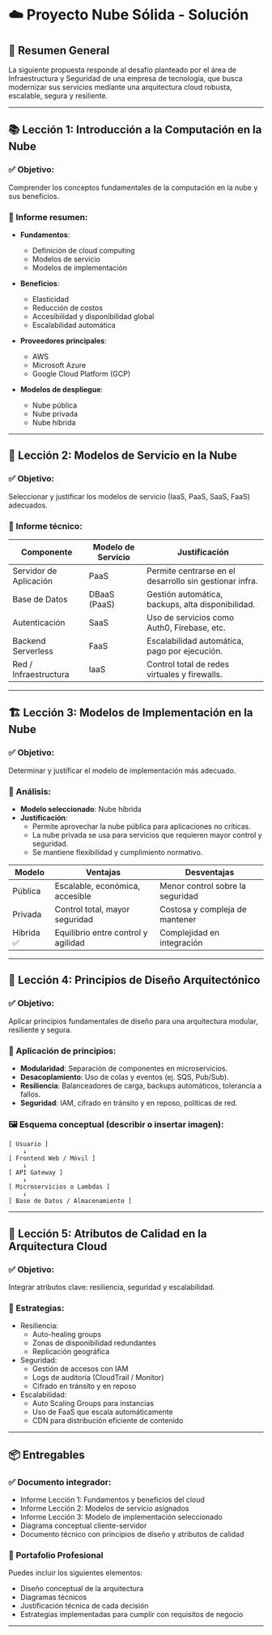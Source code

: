 # ☁️ Proyecto Nube Sólida - Solución

## 📘 Resumen General

La siguiente propuesta responde al desafío planteado por el área de Infraestructura y Seguridad de una empresa de tecnología, que busca modernizar sus servicios mediante una arquitectura cloud robusta, escalable, segura y resiliente.

---

## 📚 Lección 1: Introducción a la Computación en la Nube

### ✅ Objetivo:
Comprender los conceptos fundamentales de la computación en la nube y sus beneficios.

### 📄 Informe resumen:
- **Fundamentos**:  
  - Definición de cloud computing  
  - Modelos de servicio  
  - Modelos de implementación

- **Beneficios**:  
  - Elasticidad  
  - Reducción de costos  
  - Accesibilidad y disponibilidad global  
  - Escalabilidad automática

- **Proveedores principales**:
  - AWS
  - Microsoft Azure
  - Google Cloud Platform (GCP)

- **Modelos de despliegue**:
  - Nube pública
  - Nube privada
  - Nube híbrida

---

## 🧩 Lección 2: Modelos de Servicio en la Nube

### ✅ Objetivo:
Seleccionar y justificar los modelos de servicio (IaaS, PaaS, SaaS, FaaS) adecuados.

### 📄 Informe técnico:

| Componente             | Modelo de Servicio | Justificación                                 |
|------------------------|--------------------|-----------------------------------------------|
| Servidor de Aplicación | PaaS               | Permite centrarse en el desarrollo sin gestionar infra. |
| Base de Datos          | DBaaS (PaaS)       | Gestión automática, backups, alta disponibilidad. |
| Autenticación          | SaaS               | Uso de servicios como Auth0, Firebase, etc.   |
| Backend Serverless     | FaaS               | Escalabilidad automática, pago por ejecución. |
| Red / Infraestructura  | IaaS               | Control total de redes virtuales y firewalls. |

---

## 🏗️ Lección 3: Modelos de Implementación en la Nube

### ✅ Objetivo:
Determinar y justificar el modelo de implementación más adecuado.

### 📄 Análisis:

- **Modelo seleccionado**: Nube híbrida  
- **Justificación**:
  - Permite aprovechar la nube pública para aplicaciones no críticas.
  - La nube privada se usa para servicios que requieren mayor control y seguridad.
  - Se mantiene flexibilidad y cumplimiento normativo.

| Modelo      | Ventajas                          | Desventajas                       |
|-------------|-----------------------------------|-----------------------------------|
| Pública     | Escalable, económica, accesible   | Menor control sobre la seguridad |
| Privada     | Control total, mayor seguridad    | Costosa y compleja de mantener   |
| Híbrida ✅  | Equilibrio entre control y agilidad| Complejidad en integración        |

---

## 🧱 Lección 4: Principios de Diseño Arquitectónico

### ✅ Objetivo:
Aplicar principios fundamentales de diseño para una arquitectura modular, resiliente y segura.

### 📄 Aplicación de principios:
- **Modularidad**: Separación de componentes en microservicios.
- **Desacoplamiento**: Uso de colas y eventos (ej. SQS, Pub/Sub).
- **Resiliencia**: Balanceadores de carga, backups automáticos, tolerancia a fallos.
- **Seguridad**: IAM, cifrado en tránsito y en reposo, políticas de red.

### 🖼️ Esquema conceptual (describir o insertar imagen):

```
[ Usuario ]
    ↓
[ Frontend Web / Móvil ]
    ↓
[ API Gateway ]
    ↓
[ Microservicios o Lambdas ]
    ↓
[ Base de Datos / Almacenamiento ]
```

---

## 🔐 Lección 5: Atributos de Calidad en la Arquitectura Cloud
### ✅ Objetivo:
Integrar atributos clave: resiliencia, seguridad y escalabilidad.

### 📄 Estrategias:
- Resiliencia:
  - Auto-healing groups
  - Zonas de disponibilidad redundantes
  - Replicación geográfica
- Seguridad:
  - Gestión de accesos con IAM
  - Logs de auditoría (CloudTrail / Monitor)
  - Cifrado en tránsito y en reposo
- Escalabilidad:
  - Auto Scaling Groups para instancias
  - Uso de FaaS que escala automáticamente
  - CDN para distribución eficiente de contenido

---

## 📦 Entregables
### ✅ Documento integrador:
- Informe Lección 1: Fundamentos y beneficios del cloud
- Informe Lección 2: Modelos de servicio asignados
- Informe Lección 3: Modelo de implementación seleccionado
- Diagrama conceptual cliente-servidor
- Documento técnico con principios de diseño y atributos de calidad

### 💼 Portafolio Profesional
Puedes incluir los siguientes elementos:

- Diseño conceptual de la arquitectura
- Diagramas técnicos
- Justificación técnica de cada decisión
- Estrategias implementadas para cumplir con requisitos de negocio

---
